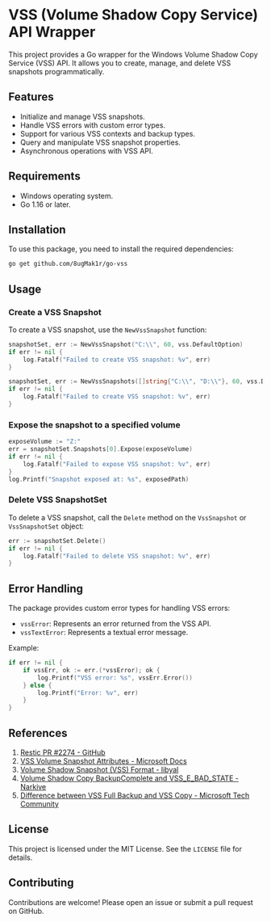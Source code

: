 # VSS (Volume Shadow Copy Service) API Wrapper

This project provides a Go wrapper for the Windows Volume Shadow Copy Service (VSS) API. It allows you to create, manage, and delete VSS snapshots programmatically.

## Features

- Initialize and manage VSS snapshots.
- Handle VSS errors with custom error types.
- Support for various VSS contexts and backup types.
- Query and manipulate VSS snapshot properties.
- Asynchronous operations with VSS API.

## Requirements

- Windows operating system.
- Go 1.16 or later.

## Installation

To use this package, you need to install the required dependencies:

```sh
go get github.com/8ugMak1r/go-vss
```

## Usage

### Create a VSS Snapshot

To create a VSS snapshot, use the `NewVssSnapshot` function:

```go
snapshotSet, err := NewVssSnapshot("C:\\", 60, vss.DefaultOption)
if err != nil {
    log.Fatalf("Failed to create VSS snapshot: %v", err)
}

snapshotSet, err := NewVssSnapshots([]string{"C:\\", "D:\\"}, 60, vss.DefaultOption)
if err != nil {
    log.Fatalf("Failed to create VSS snapshot: %v", err)
}

```

###  Expose the snapshot to a specified volume

```go
exposeVolume := "Z:"
err = snapshotSet.Snapshots[0].Expose(exposeVolume)
if err != nil {
    log.Fatalf("Failed to expose VSS snapshot: %v", err)
}
log.Printf("Snapshot exposed at: %s", exposedPath)
```

### Delete VSS SnapshotSet

To delete a VSS snapshot, call the `Delete` method on the `VssSnapshot` or `VssSnapshotSet` object:

```go
err := snapshotSet.Delete()
if err != nil {
    log.Fatalf("Failed to delete VSS snapshot: %v", err)
}
```


## Error Handling

The package provides custom error types for handling VSS errors:

- `vssError`: Represents an error returned from the VSS API.
- `vssTextError`: Represents a textual error message.

Example:

```go
if err != nil {
    if vssErr, ok := err.(*vssError); ok {
        log.Printf("VSS error: %s", vssErr.Error())
    } else {
        log.Printf("Error: %v", err)
    }
}
```

## References

1. [Restic PR #2274 - GitHub](https://github.com/restic/restic/pull/2274)
2. [VSS Volume Snapshot Attributes - Microsoft Docs](https://docs.microsoft.com/en-us/windows/win32/api/vss/ne-vss-vss_volume_snapshot_attributes)
3. [Volume Shadow Snapshot (VSS) Format - libyal](https://github.com/libyal/libvshadow/blob/main/documentation/Volume%20Shadow%20Snapshot%20(VSS)%20format.asciidoc#422-store-attribute-flags)
4. [Volume Shadow Copy BackupComplete and VSS\_E\_BAD\_STATE - Narkive](https://microsoft.public.win32.programmer.kernel.narkive.com/aObDj2dD/volume-shadow-copy-backupcomplete-and-vss-e-bad-state)
5. [Difference between VSS Full Backup and VSS Copy - Microsoft Tech Community](https://techcommunity.microsoft.com/t5/Storage-at-Microsoft/What-is-the-difference-between-VSS-Full-Backup-and-VSS-Copy/ba-p/423575)


## License

This project is licensed under the MIT License. See the `LICENSE` file for details.

## Contributing

Contributions are welcome! Please open an issue or submit a pull request on GitHub.

